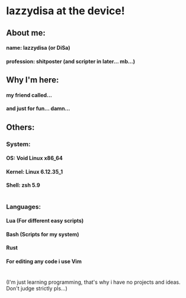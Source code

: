 # lazzydisa at the device!

## About me:
#### name: lazzydisa (or DiSa)
#### profession: shitposter (and scripter in later... mb...)

## Why I'm here:
#### my friend called... 
#### and just for fun... damn...

## Others:

### System:
#### OS: Void Linux x86_64
#### Kernel: Linux 6.12.35_1
#### Shell: zsh 5.9

#
### Languages:
#### Lua (For different easy scripts) 
#### Bash (Scripts for my system)
#### Rust
#### For editing any code i use Vim

#

(I'm just learning programming,
that's why i have no projects and ideas.
Don't judge strictly pls...)
